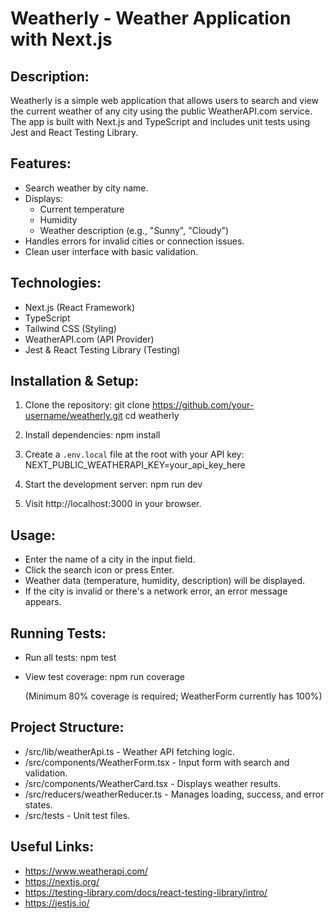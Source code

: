 # Weatherly - Weather Application with Next.js

## Description:

Weatherly is a simple web application that allows users to search and view the current weather of any city using the public WeatherAPI.com service.  
The app is built with Next.js and TypeScript and includes unit tests using Jest and React Testing Library.

## Features:

- Search weather by city name.
- Displays:
  - Current temperature
  - Humidity
  - Weather description (e.g., "Sunny", "Cloudy")
- Handles errors for invalid cities or connection issues.
- Clean user interface with basic validation.

## Technologies:

- Next.js (React Framework)
- TypeScript
- Tailwind CSS (Styling)
- WeatherAPI.com (API Provider)
- Jest & React Testing Library (Testing)

## Installation & Setup:

1. Clone the repository:
   git clone https://github.com/your-username/weatherly.git
   cd weatherly

2. Install dependencies:
   npm install

3. Create a `.env.local` file at the root with your API key:
   NEXT_PUBLIC_WEATHERAPI_KEY=your_api_key_here

4. Start the development server:
   npm run dev

5. Visit http://localhost:3000 in your browser.

## Usage:

- Enter the name of a city in the input field.
- Click the search icon or press Enter.
- Weather data (temperature, humidity, description) will be displayed.
- If the city is invalid or there's a network error, an error message appears.

## Running Tests:

- Run all tests:
  npm test

- View test coverage:
  npm run coverage

  (Minimum 80% coverage is required; WeatherForm currently has 100%)

## Project Structure:

- /src/lib/weatherApi.ts - Weather API fetching logic.
- /src/components/WeatherForm.tsx - Input form with search and validation.
- /src/components/WeatherCard.tsx - Displays weather results.
- /src/reducers/weatherReducer.ts - Manages loading, success, and error states.
- /src/tests - Unit test files.

## Useful Links:

- https://www.weatherapi.com/
- https://nextjs.org/
- https://testing-library.com/docs/react-testing-library/intro/
- https://jestjs.io/

